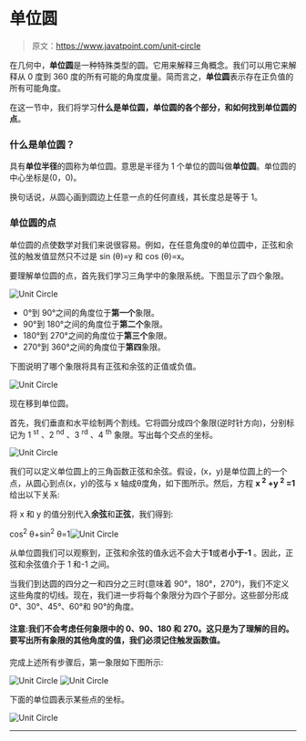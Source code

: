 # 单位圆

> 原文：<https://www.javatpoint.com/unit-circle>

在几何中，**单位圆**是一种特殊类型的圆。它用来解释三角概念。我们可以用它来解释从 0 度到 360 度的所有可能的角度度量。简而言之，**单位圆**表示存在正负值的所有可能角度。

在这一节中，我们将学习**什么是单位圆，单位圆的各个部分，**和**如何找到单位圆的点**。

### 什么是单位圆？

具有**单位半径**的圆称为单位圆。意思是半径为 1 个单位的圆叫做**单位圆**。单位圆的中心坐标是(0，0)。

换句话说，从圆心画到圆边上任意一点的任何直线，其长度总是等于 1。

### 单位圆的点

单位圆的点使数学对我们来说很容易。例如，在任意角度θ的单位圆中，正弦和余弦的触发值显然只不过是 sin (θ)=y 和 cos (θ)=x。

要理解单位圆的点，首先我们学习三角学中的象限系统。下图显示了四个象限。

![Unit Circle](img/0fdbb1c895dd943e198703dee2a62752.png)

*   0°到 90°之间的角度位于**第一个**象限。
*   90°到 180°之间的角度位于**第二个**象限。
*   180°到 270°之间的角度位于**第三个**象限。
*   270°到 360°之间的角度位于**第四**象限。

下图说明了哪个象限将具有正弦和余弦的正值或负值。

![Unit Circle](img/7218942c4733ea17326830155c306c0f.png)

现在移到单位圆。

首先，我们垂直和水平绘制两个割线。它将圆分成四个象限(逆时针方向)，分别标记为 1 <sup>st</sup> 、2 <sup>nd</sup> 、3 <sup>rd</sup> 、4 <sup>th</sup> 象限。写出每个交点的坐标。

![Unit Circle](img/9d2df3220bd0697e8a65ff40cba1d9b3.png)

我们可以定义单位圆上的三角函数正弦和余弦。假设，(x，y)是单位圆上的一个点，从圆心到点(x，y)的弦与 x 轴成θ度角，如下图所示。然后，方程 **x <sup>2</sup> +y <sup>2</sup> =1** 给出以下关系:

将 x 和 y 的值分别代入**余弦**和**正弦**，我们得到:

cos<sup>2</sup> θ+sin<sup>2</sup> θ=1![Unit Circle](img/896a1e94e61c587adddffcbb767b1faa.png)

从单位圆我们可以观察到，正弦和余弦的值永远不会大于**1**或者**小于-1** 。因此，正弦和余弦值介于 1 和-1 之间。

当我们到达圆的四分之一和四分之三时(意味着 90°，180°，270°)，我们不定义这些角度的切线。现在，我们进一步将每个象限分为四个子部分。这些部分形成 0°、30°、45°、60°和 90°的角度。

#### 注意:我们不会考虑任何象限中的 0、90、180 和 270。这只是为了理解的目的。要写出所有象限的其他角度的值，我们必须记住触发函数值。

完成上述所有步骤后，第一象限如下图所示:

![Unit Circle](img/bc3fe8edf185dc0f151f6621ce3af67c.png)
![Unit Circle](img/0b76a1a01080649c964f1ab9ca2fd700.png)

下面的单位圆表示某些点的坐标。

![Unit Circle](img/a23292ee93f02196c7ec6d2712c80956.png)

* * *